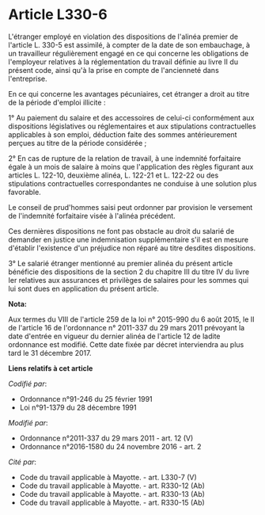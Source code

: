 # Article L330-6

L'étranger employé en violation des dispositions de l'alinéa premier de l'article L. 330-5 est assimilé, à compter de la date
de son embauchage, à un travailleur régulièrement engagé en ce qui concerne les obligations de l'employeur relatives à la
réglementation du travail définie au livre II du présent code, ainsi qu'à la prise en compte de l'ancienneté dans
l'entreprise. 

En ce qui concerne les avantages pécuniaires, cet étranger a droit au titre de la période d'emploi illicite : 

1° Au paiement du salaire et des accessoires de celui-ci conformément aux dispositions législatives ou réglementaires et aux
stipulations contractuelles applicables à son emploi, déduction faite des sommes antérieurement perçues au titre de la
période considérée ; 

2° En cas de rupture de la relation de travail, à une indemnité forfaitaire égale à un mois de salaire à moins que
l'application des règles figurant aux articles L. 122-10, deuxième alinéa, L. 122-21 et L. 122-22 ou des stipulations
contractuelles correspondantes ne conduise à une solution plus favorable. 

Le conseil de prud'hommes saisi peut ordonner par provision le versement de l'indemnité forfaitaire visée à l'alinéa
précédent. 

Ces dernières dispositions ne font pas obstacle au droit du salarié de demander en justice une indemnisation supplémentaire
s'il est en mesure d'établir l'existence d'un préjudice non réparé au titre desdites dispositions.

3° Le salarié étranger mentionné au premier alinéa du présent article bénéficie des dispositions de la section 2 du chapitre
III du titre IV du livre Ier relatives aux assurances et privilèges de salaires pour les sommes qui lui sont dues en
application du présent article.

**Nota:**

Aux termes du VIII de l'article 259 de la loi n° 2015-990 du 6 août 2015, le II de l'article 16 de l'ordonnance n° 2011-337
du 29 mars 2011 prévoyant la date d'entrée en vigueur du dernier alinéa de l'article 12 de ladite ordonnance est modifié.
Cette date fixée par décret interviendra au plus tard le 31 décembre 2017.

**Liens relatifs à cet article**

_Codifié par_:

  - Ordonnance n°91-246 du 25 février 1991
  - Loi n°91-1379 du 28 décembre 1991

_Modifié par_:

  - Ordonnance n°2011-337 du 29 mars 2011 - art. 12 (V)
  - Ordonnance n°2016-1580 du 24 novembre 2016 - art. 2

_Cité par_:

  - Code du travail applicable à Mayotte. - art. L330-7 (V)
  - Code du travail applicable à Mayotte. - art. R330-12 (Ab)
  - Code du travail applicable à Mayotte. - art. R330-13 (Ab)
  - Code du travail applicable à Mayotte. - art. R330-15 (Ab)
